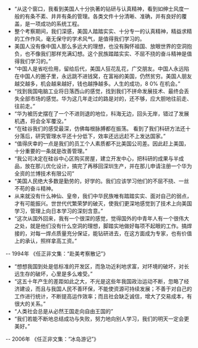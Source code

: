 - “从这个窗口，我看到美国人十分执著的钻研与认真精神，看到如绅士风度一般的有条不紊、井井有条的管理。各类文件十分清晰、准确，并有良好的覆盖，是一项成功的系统工程。
- 整个考察期间，我们深感，美国人踏踏实实、十分专一的认真精神，精益求精的工作作风，毫无保守的学术风气，是值得我们学习的。
- 美国人没有像中国人那么多远大的理想，也没有胸怀祖国、放眼世界的空洞抱负，也不像我们那样充满幻想。这个民族踏踏实实、不屈不挠的奋斗精神是值得我们学习的。”
- “中国人是省吃俭用，留给后代，美国人狂花乱花，广交朋友。中国人永远陷在中国人的圈子里，永远跳不进钱窝，在富裕的美国，仍然贫穷。美国人朋友越交越多，机会越来越好，钱也越挣越多。人生的成功，8 0% 在机会。”
- “找到我国电脑工业将日落西山的感觉，找到我们不拼命发展技术、最终会丢失全部市场的感觉。华为这几年走过的路是对的，还不够，应大胆地往前走、往前走。”
- “华为被历史摆在了一个不进则退的地位，科海无边，回头无岸，错过了发展机遇，将会全军覆没。”
- “在硅谷我们的感受最深，仿佛每根脉膊都在振荡。 看到了我们科研方法还十分落后，研究管理水平还十分低下，效率还远远赶不上发达国家。”
- “值得庆幸的一点是我们的员工个人素质都不比美国公司差。因此赶上美国，十分重要的一条就是改善管理。”
- “我公司决定在硅谷中心区购买房屋，建立开发中心，把科研的成果与半成品，放在那儿优化设计，搞完了再移回深圳生产，并在那儿申请注册一个华为全资的兰博技术有限公司”
- “美国人民绝大多数是勤劳的，好学的。我们应该学习他们的不屈不挠、一丝不苟的奋斗精神。
- 从来就没有什么神仙、皇帝，我们中华民族唯有踏踏实实、面对自己的弱点，才有可能振兴。世世代代繁荣梦的破灭，使我们更深地感觉到了技术上向美国学习，管理上向日本学习的深刻含意。”
- “这次从国外回来，我有一个很深的感觉，觉得国外的中青年人有一个很伟大之处，就是他们没有什么空洞的理想，脚踏实地做好每项不起眼的工作。搞焊接的，对每一焊点质量充分保证，能钻研进去，在这方面成为专家，也有价值上的承认，照样拿高工资。”

-- 1994年 《任正非文集：“赴美考察散记”》

- “想想我国到处是低标准的开发区，而急功近利地求富，对环境的破坏，对长远生存的破坏，心里是多么难受。”
- “这五十年产生的差距如此之大，不光是这些年我国政治运动不断，忽略了经济建设，而且与我国人民不善环保，不能使资源可持续发展；不善于对自己的工作进行统计，不断提高运作效率；而且社会缺乏诚信，增大了交易成本，有很大的关系。”
- “人类社会总是从必然王国走向自由王国的”
- “我们若能不断地总结成功与失败，努力地向别人学习，我们的明天一定会更美好。”

-- 2006年 《任正非文集：“冰岛游记”》
